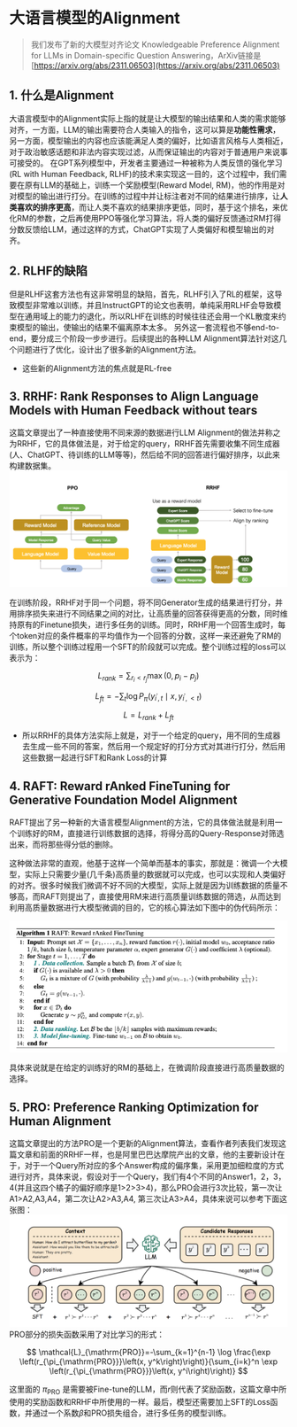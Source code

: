 # 大语言模型的Alignment
> 我们发布了新的大模型对齐论文 Knowledgeable Preference Alignment for LLMs in Domain-specific Question Answering，ArXiv链接是[https://arxiv.org/abs/2311.06503](https://arxiv.org/abs/2311.06503) 

## 1. 什么是Alignment
大语言模型中的Alignment实际上指的就是让大模型的输出结果和人类的需求能够对齐，一方面，LLM的输出需要符合人类输入的指令，这可以算是**功能性需求**，另一方面，模型输出的内容也应该能满足人类的偏好，比如语言风格与人类相近，对于政治敏感话题和非法内容实现过滤，从而保证输出的内容对于普通用户来说事可接受的。
在GPT系列模型中，开发者主要通过一种被称为人类反馈的强化学习(RL with Human Feedback, RLHF)的技术来实现这一目的，这个过程中，我们需要在原有LLM的基础上，训练一个奖励模型(Reward Model, RM)，他的作用是对对模型的输出进行打分。在训练的过程中并让标注者对不同的结果进行排序，让**人类喜欢的排序更高**，而让人类不喜欢的结果排序更低，同时，基于这个排名，来优化RM的参数，之后再使用PPO等强化学习算法，将人类的偏好反馈通过RM打得分数反馈给LLM，通过这样的方式，ChatGPT实现了人类偏好和模型输出的对齐。


## 2. RLHF的缺陷
但是RLHF这套方法也有这非常明显的缺陷，首先，RLHF引入了RL的框架，这导致模型非常难以训练，并且InstructGPT的论文也表明，单纯采用RLHF会导致模型在通用域上的能力的退化，所以RLHF在训练的时候往往还会用一个KL散度来约束模型的输出，使输出的结果不偏离原本太多。
另外这一套流程也不够end-to-end，要分成三个阶段一步步进行。后续提出的各种LLM Alignment算法针对这几个问题进行了优化，设计出了很多新的Alignment方法。
- 这些新的Alignment方法的焦点就是RL-free

## 3. RRHF: Rank Responses to Align Language Models with Human Feedback without tears
这篇文章提出了一种直接使用不同来源的数据进行LLM Alignment的做法并称之为RRHF，它的具体做法是，对于给定的query，RRHF首先需要收集不同生成器(人、ChatGPT、待训练的LLM等等)，然后给不同的回答进行偏好排序，以此来构建数据集。
![](resources/Pasted%20image%2020230626175347.png)

在训练阶段，RRHF对于同一个问题，将不同Generator生成的结果进行打分，并用排序损失来进行不同结果之间的对比，让高质量的回答获得更高的分数，同时维持原有的Finetune损失，进行多任务的训练。同时，RRHF用一个回答生成时，每个token对应的条件概率的平均值作为一个回答的分数，这样一来还避免了RM的训练，所以整个训练过程用一个SFT的阶段就可以完成。整个训练过程的loss可以表示为：


$$
L_{r a n k}=\sum_{r_i<r_j} \max \left(0, p_i-p_j\right)
$$

$$
L_{f t}=-\sum_t \log P_\pi\left(y_{i^{\prime}, t} \mid x, y_{i^{\prime},<t}\right)
$$


$$
L=L_{r a n k}+L_{f t}
$$

- 所以RRHF的具体方法实际上就是，对于一个给定的query，用不同的生成器去生成一些不同的答案，然后用一个规定好的打分方式对其进行打分，然后用这些数据一起进行SFT和Rank Loss的计算

## 4. RAFT: Reward rAnked FineTuning for Generative Foundation Model Alignment

RAFT提出了另一种新的大语言模型Alignment的方法，它的具体做法就是利用一个训练好的RM，直接进行训练数据的选择，将得分高的Query-Response对筛选出来，而将那些得分低的删除。

这种做法非常的直观，他基于这样一个简单而基本的事实，那就是：微调一个大模型，实际上只需要少量(几千条)高质量的数据就可以完成，也可以实现和人类偏好的对齐。很多时候我们微调不好不同的大模型，实际上就是因为训练数据的质量不够高，而RAFT则提出了，直接使用RM来进行高质量训练数据的筛选，从而达到利用高质量数据进行大模型微调的目的，它的核心算法如下图中的伪代码所示：

![](resources/Pasted%20image%2020230627141338.png)

具体来说就是在给定的训练好的RM的基础上，在微调阶段直接进行高质量数据的选择。

## 5. PRO: Preference Ranking Optimization for Human Alignment
这篇文章提出的方法PRO是一个更新的Alignment算法，查看作者列表我们发现这篇文章和前面的RRHF一样，也是阿里巴巴达摩院产出的文章，他的主要新设计在于，对于一个Query所对应的多个Answer构成的偏序集，采用更加细粒度的方式进行对齐，具体来说，假设对于一个Query，我们有4个不同的Answer1，2，3，4(并且这四个橘子的偏好顺序是1>2>3>4)，那么PRO会进行3次比较，第一次让A1>A2,A3,A4，第二次让A2>A3,A4, 第三次让A3>A4，具体来说可以参考下面这张图：
![](resources/Pasted%20image%2020230711150812.png)
PRO部分的损失函数采用了对比学习的形式：

$$
\mathcal{L}_{\mathrm{PRO}}=-\sum_{k=1}^{n-1} \log \frac{\exp \left(r_{\pi_{\mathrm{PRO}}}\left(x, y^k\right)\right)}{\sum_{i=k}^n \exp \left(r_{\pi_{\mathrm{PRO}}}\left(x, y^i\right)\right)}
$$

这里面的 $\pi_{\mathrm{PRO}}$ 是需要被Fine-tune的LLM，而$r$则代表了奖励函数，这篇文章中所使用的奖励函数和RRHF中所使用的一样。最后，模型还需要加上SFT的Loss函数，并通过一个系数$\beta$和PRO损失组合，进行多任务的模型训练。